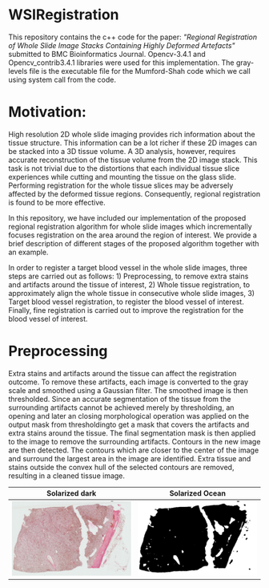 # WSIRegistration

This repository contains the c++ code for the paper:
*"Regional Registration of Whole Slide Image Stacks Containing Highly Deformed Artefacts"* 
submitted to BMC Bioinformatics Journal. Opencv-3.4.1 and Opencv_contrib3.4.1 libraries were used for this implementation. 
The gray-levels file is the executable file for the Mumford-Shah code which we call using system call from the code.

# Motivation:
High resolution 2D whole slide imaging provides rich information about the tissue structure. This information can be a lot richer if these 2D images can be stacked into a 3D tissue volume. A 3D analysis, however, requires accurate reconstruction of the tissue volume from the 2D image stack. This task is not trivial due to the distortions that each individual tissue slice experiences while cutting and mounting the tissue on the glass slide. Performing registration for the whole tissue slices may be adversely affected by the deformed tissue regions. Consequently, regional registration is found to be more effective. 

In this repository, we have included our implementation of the proposed regional registration algorithm for whole slide images which incrementally focuses registration on the area around the region of interest. We provide a brief description of different stages of the proposed algorithm together with an example.

In order to register a target blood vessel in the whole slide images, three steps are carried out as follows: 1) Preprocessing, to remove extra stains and artifacts around the tissue of interest, 2) Whole tissue registration, to approximately align the whole tissue in consecutive whole slide images, 3) Target blood vessel registration, to register the blood vessel of interest. Finally, fine registration is carried out to improve the registration for the blood vessel of interest.

# Preprocessing
Extra stains and artifacts around the tissue can affect the registration outcome. To remove these artifacts, each image is converted to the gray scale and smoothed using a Gaussian filter. The smoothed image is then thresholded. Since an accurate segmentation of the tissue from the surrounding artifacts cannot be achieved merely by thresholding, an opening and later an closing morphological operation was applied on the output mask from thresholdingto get a mask that covers the artifacts and extra stains around the tissue. The final segmentation mask is then applied to the image to remove the surrounding artifacts. Contours in the new image are then detected. The contours which are closer to the center of the image and surround the largest area in the image are identified. Extra tissue and stains outside the convex hull of the selected contours are removed, resulting in a cleaned tissue image. 

Solarized dark             |  Solarized Ocean
:-------------------------:|:-------------------------:
![original](original.jpg)  |  ![threshold](thresholded.tiff)



